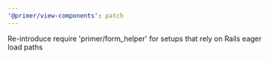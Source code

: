 ```yaml
---
'@primer/view-components': patch
---
```


Re-introduce require 'primer/form_helper' for setups that rely on Rails eager load paths
